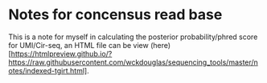 # Notes for concensus read base #

This is a note for myself in calculating the posterior probability/phred score for UMI/Cir-seq, an HTML file can be view (here)[https://htmlpreview.github.io/?https://raw.githubusercontent.com/wckdouglas/sequencing_tools/master/notes/indexed-tgirt.html].

